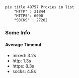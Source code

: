 
```mermaid
pie title 49757 Proxies in list
    "HTTP" : 21844
    "HTTPS": 6090
    "SOCKS" : 27202
```

### Some Info
#### Average Timeout

- mixed: 3.2s
- http: 1.3s
- https: 8.3s
- socks: 4.8s